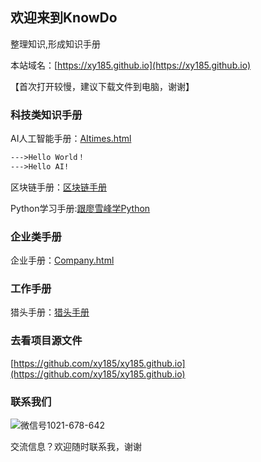 ## 欢迎来到KnowDo


整理知识,形成知识手册

本站域名：[https://xy185.github.io](https://xy185.github.io)

【首次打开较慢，建议下载文件到电脑，谢谢】

### 科技类知识手册

AI人工智能手册：[AItimes.html](https://xy185.github.io/aitimes20181105.html)



```markdown
--->Hello World！
--->Hello AI!
```

区块链手册：[区块链手册](https://xy185.github.io/tech/blockchainguidebook20181116.html)

Python学习手册:[跟廖雪峰学Python](https://xy185.github.io/tech/learnpythonwithlxf20181108.html)

### 企业类手册



企业手册：[Company.html](https://xy185.github.io/company/company20181106.html)

### 工作手册

猎头手册：[猎头手册](https://xy185.github.io/hrm/hunter20181113.html)


### 去看项目源文件

[https://github.com/xy185/xy185.github.io](https://github.com/xy185/xy185.github.io)

### 联系我们

![微信号1021-678-642](https://upload-images.jianshu.io/upload_images/14217605-2b7ffa03c644ba1e.jpg?imageMogr2/auto-orient/strip%7CimageView2/2/w/181/format/webp)

交流信息？欢迎随时联系我，谢谢


